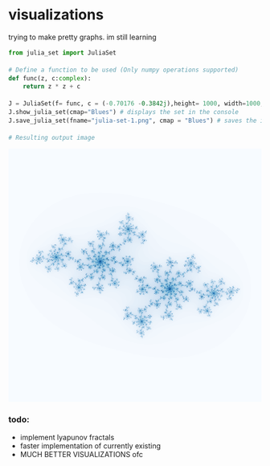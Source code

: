# visualizations

trying to make pretty graphs. im still learning

```python
from julia_set import JuliaSet

# Define a function to be used (Only numpy operations supported)
def func(z, c:complex):
    return z * z + c

J = JuliaSet(f= func, c = (-0.70176 -0.3842j),height= 1000, width=1000, max_iters=100)
J.show_julia_set(cmap="Blues") # displays the set in the console
J.save_julia_set(fname="julia-set-1.png", cmap = "Blues") # saves the image in the current directory

# Resulting output image
```

<img src="./julia-sets/julia-set-1.png">

### todo:

- implement lyapunov fractals
- faster implementation of currently existing
- MUCH BETTER VISUALIZATIONS ofc
